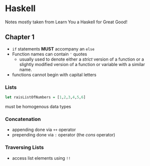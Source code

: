 # Haskell
Notes mostly taken from Learn You a Haskell for Great Good!

## Chapter 1

- `if` statements **MUST** accompany an `else`
- Function names can contain `'` quotes
  - usually used to denote either a *strict* version of a function or a slightly modified version of a function or variable with a similar name.
- functions cannot begin with capital letters

### Lists

```haskell
let raisListOfNumbers = [1,2,3,4,5,6]
```

must be homogenous data types

### Concatenation
- appending done via `++` operator
- prepending done via `:` operator (the *cons* operator)

### Traversing Lists

- access list elements using `!!`
